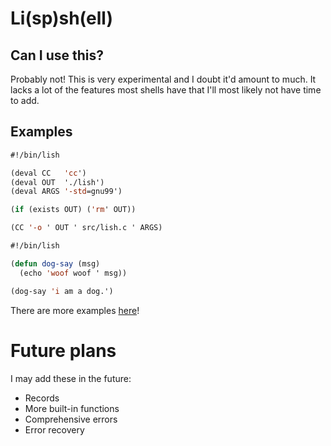 # Li(sp)sh(ell)

## Can I use this?

Probably not! This is very experimental and I doubt it'd amount to much. It lacks a lot of the features most shells have that I'll most likely not have time to add.

## Examples

```lisp
#!/bin/lish

(deval CC   'cc')
(deval OUT  './lish')
(deval ARGS '-std=gnu99')

(if (exists OUT) ('rm' OUT))

(CC '-o ' OUT ' src/lish.c ' ARGS)
```

```lisp
#!/bin/lish

(defun dog-say (msg) 
  (echo 'woof woof ' msg))

(dog-say 'i am a dog.')
```

There are more examples [here](https://github.com/m4xine/lish/tree/main/tests)!

# Future plans

I may add these in the future:

  + Records
  + More built-in functions 
  + Comprehensive errors
  + Error recovery